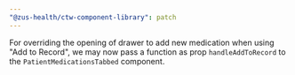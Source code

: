 ```yaml
---
"@zus-health/ctw-component-library": patch
---
```


For overriding the opening of drawer to add new medication when using "Add to Record", we may now pass a function as prop `handleAddToRecord` to the `PatientMedicationsTabbed` component.
